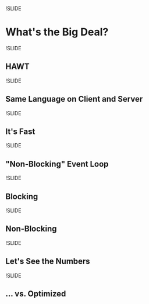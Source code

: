 !SLIDE
# What's the Big Deal?

!SLIDE
## HAWT

!SLIDE
## Same Language on Client and Server

!SLIDE
## It's Fast

!SLIDE
## "Non-Blocking" Event Loop

!SLIDE
## Blocking

!SLIDE
## Non-Blocking

!SLIDE
## Let's See the Numbers

!SLIDE
## ... vs. Optimized
